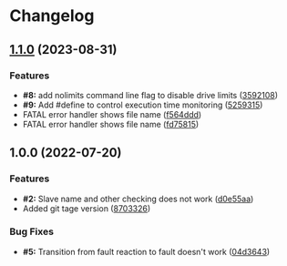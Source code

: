 # Changelog

## [1.1.0](https://github.com/glowbuzzer/gbem/compare/v1.0.0...v1.1.0) (2023-08-31)


### Features

* **#8:** add nolimits command line flag to disable drive limits ([3592108](https://github.com/glowbuzzer/gbem/commit/35921088d4b10682d045ceb33e0e5992546eec47))
* **#9:** Add #define to control execution time monitoring ([5259315](https://github.com/glowbuzzer/gbem/commit/5259315dd8f55ee11471e7d1c68cd474560a22c1))
* FATAL error handler shows file name ([f564ddd](https://github.com/glowbuzzer/gbem/commit/f564ddd13766fb16fe89fd8a4f8809d3d57377db))
* FATAL error handler shows file name ([fd75815](https://github.com/glowbuzzer/gbem/commit/fd758158f8f022c35539f5934d1363f72d407256))

## 1.0.0 (2022-07-20)


### Features

* **#2:** Slave name and other checking does not work ([d0e55aa](https://github.com/glowbuzzer/gbem/commit/d0e55aaaea74223821dd00c245bba21c7bf607e7))
* Added git tage version ([8703326](https://github.com/glowbuzzer/gbem/commit/870332697e3a1a7300d0080e80e8a9fcbc163f11))


### Bug Fixes

* **#5:** Transition from fault reaction to fault doesn't work ([04d3643](https://github.com/glowbuzzer/gbem/commit/04d3643dc762eadaf86ab9dbe2d80648508f0f49))
